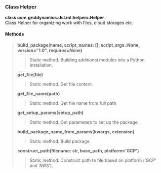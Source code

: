 ### Class Helper   
**class com.griddynamics.dsl.ml.helpers.Helper**   
Class Helper for organizing work with files, cloud storages etc.         
#### Methods   
> **build_package(name, script_names: [], script_args=None, version="1.0", requires=None)**
> > Static method. Building additional modules into a Python installation.
>
> **get_file(file)**
> > Static method. Get file content.
>
> **get_file_name(path)**
> > Static method. Get file name from full path.
>
> **get_setup_params(setup_path)**
> > Static method. Get parameters to set up the package.
>
> **build_package_name_from_params(kwargs, extension)**
> > Static method. Build package.
>
> **construct_path(filename: str, base_path, platform='GCP')**
> > Static method. Construct path to file based on platform (‘GCP’ and ‘AWS’).
